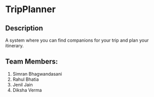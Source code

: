 # TripPlanner

## Description
A system where you can find companions for your trip and plan your itinerary.
## Team Members: 
1. Simran Bhagwandasani
2. Rahul Bhatia 
3. Jenil Jain
4. Diksha Verma
